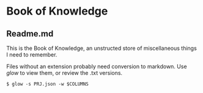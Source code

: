 #	Book of Knowledge
##	Readme.md

This is the Book of Knowledge, an unstructed store of miscellaneous things I
need to remember.

Files without an extension probably need conversion to markdown.  Use *glow*
to view them, or review the .txt versions.

```
$ glow -s PRJ.json -w $COLUMNS
```
[//]: # ( vim: set ai noet nu sts=4 sw=4 ts=4 tw=78 filetype=markdown :)
